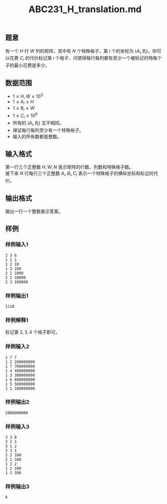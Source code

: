﻿---
title: "ABC231_H_translation.md"
tags: []
author: ""
created: ""
---

## 题意

有一个 $H$ 行 $W$ 列的矩阵，其中有 $N$ 个特殊格子，第 $i$ 个的坐标为 $(A_i,B_i)$。你可以花费 $C_i$ 的代价标记第 $i$ 个格子，问使得每行每列都有至少一个被标记的特殊个子的最小花费是多少。

## 数据范围

- $1 \le H,W \le 10^3$
- $1 \le A_i \le H$
- $1 \le B_i \le W$
- $1 \le C_i \le 10^9$
- 所有的 $(A_i,B_i)$ 互不相同。
- 保证每行每列至少有一个特殊格子。
- 输入的所有数都是整数。

## 输入格式

第一行三个正整数 $H,W,N$ 表示矩阵的行数、列数和特殊格子数。  
接下来 $N$ 行每行三个正整数 $A_i,B_i,C_i$ 表示一个特殊格子的横纵坐标和标记的代价。  

## 输出格式

输出一行一个整数表示答案。

## 样例

### 样例输入1

```input
2 3 6
1 1 1
1 2 10
1 3 100
2 1 1000
2 2 10000
2 3 100000

```

### 样例输出1

```output
1110

```

### 样例解释1

标记第 $2,3,4$ 个格子即可。

### 样例输入2

```input
1 7 7
1 2 200000000
1 7 700000000
1 4 400000000
1 3 300000000
1 6 600000000
1 5 500000000
1 1 100000000

```

### 样例输出2

```output
2800000000

```

### 样例输入3

```input
3 3 8
3 2 1
3 1 2
2 3 1
2 2 100
2 1 100
1 3 2
1 2 100
1 1 100

```

### 样例输出3

```output
6

```


